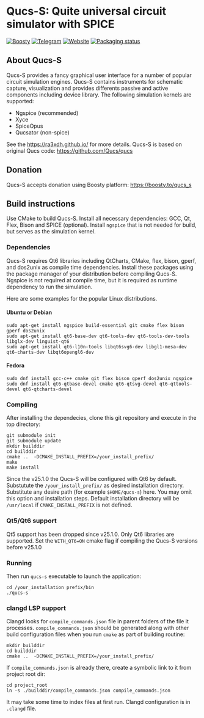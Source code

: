 # Qucs-S: Quite universal circuit simulator with SPICE

[![Boosty](https://img.shields.io/badge/Boosty-donate-orange.svg)](https://boosty.to/qucs_s)
[![Telegram](https://img.shields.io/badge/Telegram-chat-blue.svg)](https://t.me/qucs_s)
[![Website](https://img.shields.io/badge/Website-ra3xdh.github.io-29d682.svg)](https://ra3xdh.github.io/)
[![Packaging status](https://repology.org/badge/tiny-repos/qucs-s.svg)](https://repology.org/project/qucs-s/versions)

## About Qucs-S

Qucs-S provides a fancy graphical user interface for a number of popular circuit simulation
engines. Qucs-S contains instruments for schematic capture, visualization and provides differents 
passive and active components including device library. The following simulation kernels are supported:

* Ngspice (recommended)
* Xyce
* SpiceOpus
* Qucsator (non-spice)


See the https://ra3xdh.github.io/ for more details. Qucs-S is based
on original Qucs code: https://github.com/Qucs/qucs

## Donation

Qucs-S accepts donation using Boosty platform: https://boosty.to/qucs_s

## Build instructions

Use CMake to build Qucs-S. Install all necessary dependencies: GCC, Qt, Flex, Bison and SPICE
(optional). Install `ngspice` that is not needed for build, but serves as the simulation kernel.

### Dependencies

Qucs-S requires Qt6 libraries including QtCharts, CMake, flex, bison, gperf, and dos2unix as compile time
dependencies. Install these packages using the package manager of your distribution before compiling Qucs-S.
Ngspice is not required at compile time, but it is required as runtime dependency to run the simulation.

Here are some examples for the popular Linux distributions.

#### Ubuntu or Debian

~~~
sudo apt-get install ngspice build-essential git cmake flex bison gperf dos2unix
sudo apt-get install qt6-base-dev qt6-tools-dev qt6-tools-dev-tools libglx-dev linguist-qt6 
sudo apt-get install qt6-l10n-tools libqt6svg6-dev libgl1-mesa-dev qt6-charts-dev libqt6opengl6-dev
~~~

#### Fedora

~~~
sudo dnf install gcc-c++ cmake git flex bison gperf dos2unix ngspice
sudo dnf install qt6-qtbase-devel cmake qt6-qtsvg-devel qt6-qttools-devel qt6-qtcharts-devel 
~~~

### Compiling

After installing the dependecies, clone this git repository and execute in the top directory:

~~~
git submodule init
git submodule update
mkdir builddir
cd builddir
cmake ..  -DCMAKE_INSTALL_PREFIX=/your_install_prefix/
make
make install
~~~

Since the v25.1.0 the Qucs-S will be configured with Qt6 by default. Substutute the  `/your_install_prefix/` 
as desired installation directory. Substitute any desire path (for example `$HOME/qucs-s`) here. 
You may omit this option and installation steps. Default installation directory will be `/usr/local` if
`CMAKE_INSTALL_PREFIX` is not defined.

### Qt5/Qt6 support

Qt5 support has been dropped since v25.1.0. Only Qt6 libraries are supported. Set the `WITH_QT6=ON` 
cmake flag if compiling the Qucs-S versions before v25.1.0


### Running

Then run `qucs-s` executable to launch the application:
~~~
cd /your_installation prefix/bin
./qucs-s
~~~

### clangd LSP support
Clangd looks for `compile_commands.json` file in parent folders of the file it processes.
`compile_commands.json` should be generated along with other build configuration files
when you run `cmake` as part of building routine:
```
mkdir builddir
cd builddir
cmake ..  -DCMAKE_INSTALL_PREFIX=/your_install_prefix/
```
If `compile_commands.json` is already there, create a symbolic link to it from project root dir:
```
cd project_root
ln -s ./builddir/compile_commands.json compile_commands.json
```

It may take some time to index files at first run. Clangd configuration is in `.clangd` file.

